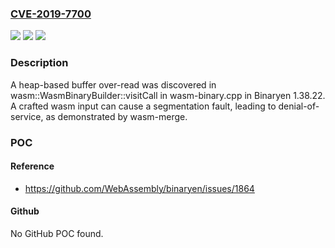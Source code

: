 ### [CVE-2019-7700](https://cve.mitre.org/cgi-bin/cvename.cgi?name=CVE-2019-7700)
![](https://img.shields.io/static/v1?label=Product&message=n%2Fa&color=blue)
![](https://img.shields.io/static/v1?label=Version&message=n%2Fa&color=blue)
![](https://img.shields.io/static/v1?label=Vulnerability&message=n%2Fa&color=brighgreen)

### Description

A heap-based buffer over-read was discovered in wasm::WasmBinaryBuilder::visitCall in wasm-binary.cpp in Binaryen 1.38.22. A crafted wasm input can cause a segmentation fault, leading to denial-of-service, as demonstrated by wasm-merge.

### POC

#### Reference
- https://github.com/WebAssembly/binaryen/issues/1864

#### Github
No GitHub POC found.

